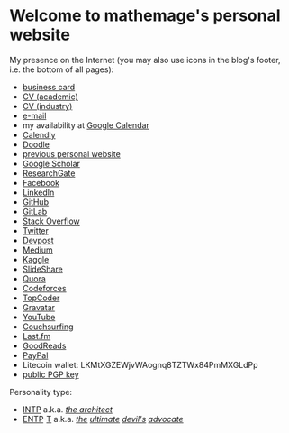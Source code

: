 # Welcome to **mathemage**'s personal website

My presence on the Internet (you may also use icons in the blog's footer, i.e. the bottom of all pages):

* [business card](http://q-r.to/bal4ks)
* [CV (academic)](https://www.dropbox.com/s/ptkyh1wbftyxaiq/Academic_CV.pdf?dl=0)
* [CV (industry)](https://www.dropbox.com/s/hte483znv431n50/CV_Karel_Ha.pdf?dl=0)
* [e-mail](mailto:mathemage@gmail.com)
* my availability at [Google Calendar](https://calendar.google.com/calendar/embed?height=600&wkst=2&bgcolor=%23A79B8E&ctz=Europe%2FPrague&src=bWF0aGVtYWdlQGdtYWlsLmNvbQ&src=MDRoMzA4bThlM2lyc251NDBjMTJvaWxudDBAZ3JvdXAuY2FsZW5kYXIuZ29vZ2xlLmNvbQ&src=OG8wZHJldmphZXNwaWQybDRhYmlwM2ZzNm9AZ3JvdXAuY2FsZW5kYXIuZ29vZ2xlLmNvbQ&src=aXVpcXEwaThnM2ZmcWZnaDhzcXBvbW9yYXNAZ3JvdXAuY2FsZW5kYXIuZ29vZ2xlLmNvbQ&src=ZnZkdWMwazQ0Z2wzYmIxdXM4bzF0bm1jdjhAZ3JvdXAuY2FsZW5kYXIuZ29vZ2xlLmNvbQ&src=ajVjcjExdTlzY2hldDgzbThlMW5tYjRjMWNAZ3JvdXAuY2FsZW5kYXIuZ29vZ2xlLmNvbQ&src=dmMwdmU1cGhtcGFmMjhtcG8yODBnbDFvcWdAZ3JvdXAuY2FsZW5kYXIuZ29vZ2xlLmNvbQ&color=%23000000&color=%23F6BF26&color=%233F51B5&color=%238E24AA&color=%23E67C73&color=%237CB342&color=%23E4C441&showTitle=1&showTabs=1&showCalendars=0&title=Karel%20Ha%20%3Cmathemage%40gmail.com%3E&mode=WEEK)
* [Calendly](https://calendly.com/mathemage)
* [Doodle](https://doodle.com/mathemage)
* [previous personal website](https://sites.google.com/site/mathemage/)
* [Google Scholar](https://scholar.google.cz/citations?hl=en&user=L9ZF66IAAAAJ)
* [ResearchGate](https://www.researchgate.net/profile/Karel_Ha)
* [Facebook](https://www.facebook.com/mathemage)
* [LinkedIn](https://www.linkedin.com/in/mathemage/)
* [GitHub](https://github.com/mathemage/)
* [GitLab](https://gitlab.com/mathemage)
* [Stack Overflow](http://stackoverflow.com/story/mathemage)
* [Twitter](https://twitter.com/mathemage)
* [Devpost](https://devpost.com/mathemage)
* [Medium](https://medium.com/@mathemage)
* [Kaggle](https://www.kaggle.com/KarelHa)
* [SlideShare](https://www.slideshare.net/KarelHa1)
* [Quora](https://www.quora.com/profile/Karel-Ha)
* [Codeforces](http://codeforces.com/profile/mathemage)
* [TopCoder](https://www.topcoder.com/members/mathemage/)
* [Gravatar](https://en.gravatar.com/mathemage)
* [YouTube](https://www.youtube.com/user/mathemage)
* [Couchsurfing](https://www.couchsurfing.com/people/mathemage)
* [Last.fm](https://www.last.fm/user/deathsongbird)
* [GoodReads](https://www.goodreads.com/user/show/12203203-mathemage)
* [PayPal](https://paypal.me/mathemage)
* Litecoin wallet: LKMtXGZEWjvWAognq8TZTWx84PmMXGLdPp
* [public PGP key](./attachments/gpg2-public-key-mathemage@gmail.com.txt)

Personality type:
* [INTP](https://www.wikiwand.com/en/INTP) a.k.a. [*the architect*](http://personalityjunkie.com/the-intp/)
* [ENTP](https://www.16personalities.com/entp-personality)-[T](http://www.humanmetrics.com/personality/entp) a.k.a. *[the](https://www.16personalities.com/entp-strengths-and-weaknesses) [ultimate](https://www.16personalities.com/entp-careers) [devil's](https://www.16personalities.com/entp-friends) [advocate](https://www.16personalities.com/entp-parents)*
